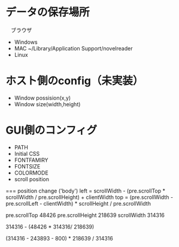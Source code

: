 # データの保存場所
　ブラウザ
-  Windows
-  MAC ~/Library/Application Support/novelreader
-  Linux

# ホスト側のconfig（未実装）
- Window possision(x,y)
- Window size(width,height)

# GUI側のコンフィグ
- PATH
- Initial CSS
- FONTFAMIRY
- FONTSIZE
- COLORMODE
- scroll position

===
position change
('body')
left =  scrollWidth - (pre.scrollTop * scrollWidth / pre.scrollHeight) + clientWidth
top =  (pre.scrollWidth -  pre.scrollLeft - clientWidth) *  scrollHeight / pre.scrollWidth

pre.scrollTop 48426 
pre.scrollHeight  218639
scrollWidth 314316

314316 - (48426 * 314316/ 218639) 

(314316 - 243893 - 800) * 218639 / 314316